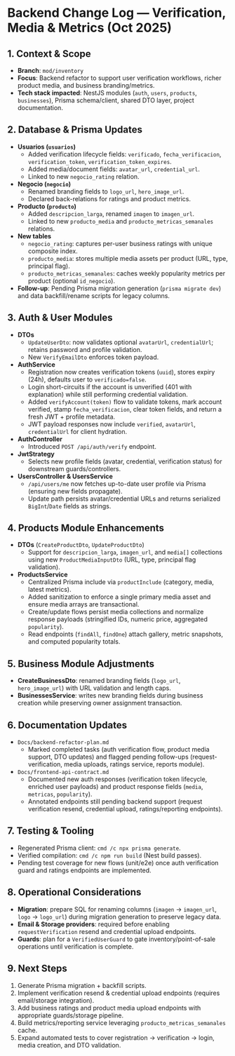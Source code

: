 # Backend Change Log — Verification, Media & Metrics (Oct 2025)

## 1. Context & Scope
- **Branch**: `mod/inventory`
- **Focus**: Backend refactor to support user verification workflows, richer product media, and business branding/metrics.
- **Tech stack impacted**: NestJS modules (`auth`, `users`, `products`, `businesses`), Prisma schema/client, shared DTO layer, project documentation.

## 2. Database & Prisma Updates
- **Usuarios (`usuarios`)**
  - Added verification lifecycle fields: `verificado`, `fecha_verificacion`, `verification_token`, `verification_token_expires`.
  - Added media/document fields: `avatar_url`, `credential_url`.
  - Linked to new `negocio_rating` relation.
- **Negocio (`negocio`)**
  - Renamed branding fields to `logo_url`, `hero_image_url`.
  - Declared back-relations for ratings and product metrics.
- **Producto (`producto`)**
  - Added `descripcion_larga`, renamed `imagen` to `imagen_url`.
  - Linked to new `producto_media` and `producto_metricas_semanales` relations.
- **New tables**
  - `negocio_rating`: captures per-user business ratings with unique composite index.
  - `producto_media`: stores multiple media assets per product (URL, type, principal flag).
  - `producto_metricas_semanales`: caches weekly popularity metrics per product (optional `id_negocio`).
- **Follow-up**: Pending Prisma migration generation (`prisma migrate dev`) and data backfill/rename scripts for legacy columns.

## 3. Auth & User Modules
- **DTOs**
  - `UpdateUserDto`: now validates optional `avatarUrl`, `credentialUrl`; retains password and profile validation.
  - New `VerifyEmailDto` enforces token payload.
- **AuthService**
  - Registration now creates verification tokens (`uuid`), stores expiry (24h), defaults user to `verificado=false`.
  - Login short-circuits if the account is unverified (401 with explanation) while still performing credential validation.
  - Added `verifyAccount(token)` flow to validate tokens, mark account verified, stamp `fecha_verificacion`, clear token fields, and return a fresh JWT + profile metadata.
  - JWT payload responses now include `verified`, `avatarUrl`, `credentialUrl` for client hydration.
- **AuthController**
  - Introduced `POST /api/auth/verify` endpoint.
- **JwtStrategy**
  - Selects new profile fields (avatar, credential, verification status) for downstream guards/controllers.
- **UsersController & UsersService**
  - `/api/users/me` now fetches up-to-date user profile via Prisma (ensuring new fields propagate).
  - Update path persists avatar/credential URLs and returns serialized `BigInt`/`Date` fields as strings.

## 4. Products Module Enhancements
- **DTOs** (`CreateProductDto`, `UpdateProductDto`)
  - Support for `descripcion_larga`, `imagen_url`, and `media[]` collections using new `ProductMediaInputDto` (URL, type, principal flag validation).
- **ProductsService**
  - Centralized Prisma include via `productInclude` (category, media, latest metrics).
  - Added sanitization to enforce a single primary media asset and ensure media arrays are transactional.
  - Create/update flows persist media collections and normalize response payloads (stringified IDs, numeric price, aggregated `popularity`).
  - Read endpoints (`findAll`, `findOne`) attach gallery, metric snapshots, and computed popularity totals.

## 5. Business Module Adjustments
- **CreateBusinessDto**: renamed branding fields (`logo_url`, `hero_image_url`) with URL validation and length caps.
- **BusinessesService**: writes new branding fields during business creation while preserving owner assignment transaction.

## 6. Documentation Updates
- `Docs/backend-refactor-plan.md`
  - Marked completed tasks (auth verification flow, product media support, DTO updates) and flagged pending follow-ups (request-verification, media uploads, ratings service, reports module).
- `Docs/frontend-api-contract.md`
  - Documented new auth responses (verification token lifecycle, enriched user payloads) and product response fields (`media`, `metricas`, `popularity`).
  - Annotated endpoints still pending backend support (request verification resend, credential upload, ratings/reporting endpoints).

## 7. Testing & Tooling
- Regenerated Prisma client: `cmd /c npx prisma generate`.
- Verified compilation: `cmd /c npm run build` (Nest build passes).
- Pending test coverage for new flows (unit/e2e) once auth verification guard and ratings endpoints are implemented.

## 8. Operational Considerations
- **Migration**: prepare SQL for renaming columns (`imagen` → `imagen_url`, `logo` → `logo_url`) during migration generation to preserve legacy data.
- **Email & Storage providers**: required before enabling `requestVerification` resend and credential upload endpoints.
- **Guards**: plan for a `VerifiedUserGuard` to gate inventory/point-of-sale operations until verification is complete.

## 9. Next Steps
1. Generate Prisma migration + backfill scripts.
2. Implement verification resend & credential upload endpoints (requires email/storage integration).
3. Add business ratings and product media upload endpoints with appropriate guards/storage pipeline.
4. Build metrics/reporting service leveraging `producto_metricas_semanales` cache.
5. Expand automated tests to cover registration → verification → login, media creation, and DTO validation.
